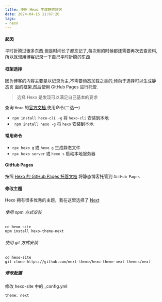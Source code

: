 ```yaml
---
title: 使用 Hexo 生成静态博客
date: 2024-04-15 11:07:26
tags: 
- hexo
---
```

#### 起因
平时折腾过很多东西,但是时间长了都忘记了,每次用的时候都还需要再次去查资料,所以就想用博客记录一下自己平时折腾的东西

#### 框架选择
因为博客的内容主要是以记录为主,不需要动态加载之类的,倾向于选择可以生成静态页
面的框架,然后使用 GitHub Pages 进行托管.

> 选择 Hexo 是发现可以满足自己基本的要求

查询 `Hexo` 的[官方文档](https://hexo.io/zh-cn/docs/),使用命令(二选一)
- ` npm install hexo-cli -g ` 将 `hexo-cli` 安装到本地
- ` npm install hexo -g` 将 `hexo` 安装到本地

#### 常用命令

- `npx hexo g` 或 `hexo g` 生成静态文件
- `npx hexo server` 或 `hexo s` 启动本地服务器

#### GitHub Pages

按照 [Hexo 的 GitHub Pages 托管文档](https://hexo.io/zh-cn/docs/github-pages) 将静态博客托管到 `GitHub Pages`

#### 修改主题

 Hexo 拥有很多优秀的主题，我在这里选择了 [Next](https://theme-next.js.org/)

###### 使用 npm 方式安装
```
cd hexo-site
npm install hexo-theme-next
```
###### 使用 git 方式安装 
```
cd hexo-site
git clone https://github.com/next-theme/hexo-theme-next themes/next
```
##### 修改配置
修改 hexo-site 中的 _config.yml
``` 
theme: next 
```